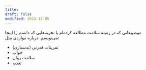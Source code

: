 ```yaml
---
title: 
draft: false
modified: 2024-12-05
---
```

موضوعاتی که در زمینه سلامت مطالعه کرده‌ام یا تجربه‌هایی که داشتم را اینجا می‌نویسم.
درباره مواردی مثل:
- تمرینات قدرتی (بدنسازی)
- خواب
- سلامت روان
- تغذیه